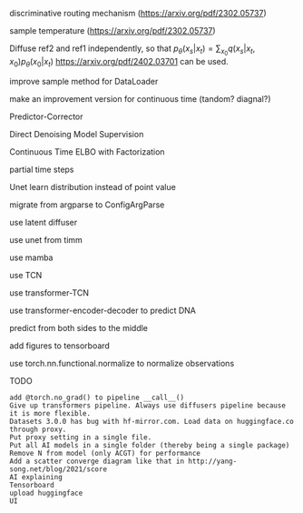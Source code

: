 

discriminative routing mechanism (https://arxiv.org/pdf/2302.05737)

sample temperature (https://arxiv.org/pdf/2302.05737)

Diffuse ref2 and ref1 independently, so that $p_\theta(x_s|x_t)=\sum_{x_0}q(x_s|x_t,x_0)p_\theta(x_0|x_t)$ https://arxiv.org/pdf/2402.03701 can be used.

improve sample method for DataLoader

make an improvement version for continuous time (tandom? diagnal?)

Predictor-Corrector

Direct Denoising Model Supervision

Continuous Time ELBO with Factorization

partial time steps

Unet learn distribution instead of point value

migrate from argparse to ConfigArgParse

use latent diffuser

use unet from timm

use mamba

use TCN

use transformer-TCN

use transformer-encoder-decoder to predict DNA

predict from both sides to the middle

add figures to tensorboard

use torch.nn.functional.normalize to normalize observations

TODO
```list
add @torch.no_grad() to pipeline __call__()
Give up transformers pipeline. Always use diffusers pipeline because it is more flexible.
Datasets 3.0.0 has bug with hf-mirror.com. Load data on huggingface.co through proxy.
Put proxy setting in a single file.
Put all AI models in a single folder (thereby being a single package)
Remove N from model (only ACGT) for performance
Add a scatter converge diagram like that in http://yang-song.net/blog/2021/score
AI explaining
Tensorboard
upload huggingface
UI
```
